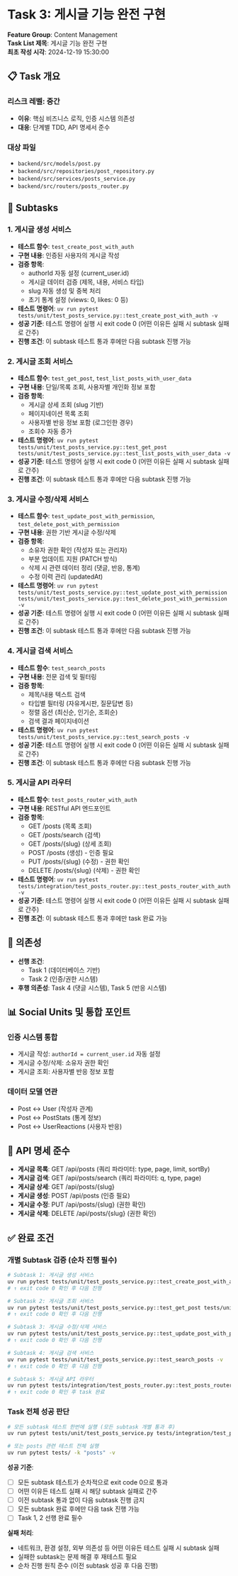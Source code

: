 # Task 3: 게시글 기능 완전 구현

**Feature Group**: Content Management  
**Task List 제목**: 게시글 기능 완전 구현  
**최초 작성 시각**: 2024-12-19 15:30:00

## 📋 Task 개요

### 리스크 레벨: 중간
- **이유**: 핵심 비즈니스 로직, 인증 시스템 의존성
- **대응**: 단계별 TDD, API 명세서 준수

### 대상 파일
- `backend/src/models/post.py`
- `backend/src/repositories/post_repository.py`
- `backend/src/services/posts_service.py`
- `backend/src/routers/posts_router.py`

## 🎯 Subtasks

### 1. 게시글 생성 서비스
- **테스트 함수**: `test_create_post_with_auth`
- **구현 내용**: 인증된 사용자의 게시글 작성
- **검증 항목**: 
  - authorId 자동 설정 (current_user.id)
  - 게시글 데이터 검증 (제목, 내용, 서비스 타입)
  - slug 자동 생성 및 중복 처리
  - 초기 통계 설정 (views: 0, likes: 0 등)
- **테스트 명령어**: `uv run pytest tests/unit/test_posts_service.py::test_create_post_with_auth -v`
- **성공 기준**: 테스트 명령어 실행 시 exit code 0 (어떤 이유든 실패 시 subtask 실패로 간주)
- **진행 조건**: 이 subtask 테스트 통과 후에만 다음 subtask 진행 가능

### 2. 게시글 조회 서비스
- **테스트 함수**: `test_get_post`, `test_list_posts_with_user_data`
- **구현 내용**: 단일/목록 조회, 사용자별 개인화 정보 포함
- **검증 항목**:
  - 게시글 상세 조회 (slug 기반)
  - 페이지네이션 목록 조회
  - 사용자별 반응 정보 포함 (로그인한 경우)
  - 조회수 자동 증가
- **테스트 명령어**: `uv run pytest tests/unit/test_posts_service.py::test_get_post tests/unit/test_posts_service.py::test_list_posts_with_user_data -v`
- **성공 기준**: 테스트 명령어 실행 시 exit code 0 (어떤 이유든 실패 시 subtask 실패로 간주)
- **진행 조건**: 이 subtask 테스트 통과 후에만 다음 subtask 진행 가능

### 3. 게시글 수정/삭제 서비스
- **테스트 함수**: `test_update_post_with_permission`, `test_delete_post_with_permission`
- **구현 내용**: 권한 기반 게시글 수정/삭제
- **검증 항목**:
  - 소유자 권한 확인 (작성자 또는 관리자)
  - 부분 업데이트 지원 (PATCH 방식)
  - 삭제 시 관련 데이터 정리 (댓글, 반응, 통계)
  - 수정 이력 관리 (updatedAt)
- **테스트 명령어**: `uv run pytest tests/unit/test_posts_service.py::test_update_post_with_permission tests/unit/test_posts_service.py::test_delete_post_with_permission -v`
- **성공 기준**: 테스트 명령어 실행 시 exit code 0 (어떤 이유든 실패 시 subtask 실패로 간주)
- **진행 조건**: 이 subtask 테스트 통과 후에만 다음 subtask 진행 가능

### 4. 게시글 검색 서비스
- **테스트 함수**: `test_search_posts`
- **구현 내용**: 전문 검색 및 필터링
- **검증 항목**:
  - 제목/내용 텍스트 검색
  - 타입별 필터링 (자유게시판, 질문답변 등)
  - 정렬 옵션 (최신순, 인기순, 조회순)
  - 검색 결과 페이지네이션
- **테스트 명령어**: `uv run pytest tests/unit/test_posts_service.py::test_search_posts -v`
- **성공 기준**: 테스트 명령어 실행 시 exit code 0 (어떤 이유든 실패 시 subtask 실패로 간주)
- **진행 조건**: 이 subtask 테스트 통과 후에만 다음 subtask 진행 가능

### 5. 게시글 API 라우터
- **테스트 함수**: `test_posts_router_with_auth`
- **구현 내용**: RESTful API 엔드포인트
- **검증 항목**:
  - GET /posts (목록 조회)
  - GET /posts/search (검색)
  - GET /posts/{slug} (상세 조회)
  - POST /posts (생성) - 인증 필요
  - PUT /posts/{slug} (수정) - 권한 확인
  - DELETE /posts/{slug} (삭제) - 권한 확인
- **테스트 명령어**: `uv run pytest tests/integration/test_posts_router.py::test_posts_router_with_auth -v`
- **성공 기준**: 테스트 명령어 실행 시 exit code 0 (어떤 이유든 실패 시 subtask 실패로 간주)
- **진행 조건**: 이 subtask 테스트 통과 후에만 task 완료 가능

## 🔗 의존성
- **선행 조건**: 
  - Task 1 (데이터베이스 기반)
  - Task 2 (인증/권한 시스템)
- **후행 의존성**: Task 4 (댓글 시스템), Task 5 (반응 시스템)

## 📊 Social Units 및 통합 포인트

### 인증 시스템 통합
- 게시글 작성: `authorId = current_user.id` 자동 설정
- 게시글 수정/삭제: 소유자 권한 확인
- 게시글 조회: 사용자별 반응 정보 포함

### 데이터 모델 연관
- Post ↔ User (작성자 관계)
- Post ↔ PostStats (통계 정보)
- Post ↔ UserReactions (사용자 반응)

## 🎯 API 명세 준수
- **게시글 목록**: GET /api/posts (쿼리 파라미터: type, page, limit, sortBy)
- **게시글 검색**: GET /api/posts/search (쿼리 파라미터: q, type, page)
- **게시글 상세**: GET /api/posts/{slug}
- **게시글 생성**: POST /api/posts (인증 필요)
- **게시글 수정**: PUT /api/posts/{slug} (권한 확인)
- **게시글 삭제**: DELETE /api/posts/{slug} (권한 확인)

## ✅ 완료 조건

### 개별 Subtask 검증 (순차 진행 필수)
```bash
# Subtask 1: 게시글 생성 서비스
uv run pytest tests/unit/test_posts_service.py::test_create_post_with_auth -v
# ↑ exit code 0 확인 후 다음 진행

# Subtask 2: 게시글 조회 서비스
uv run pytest tests/unit/test_posts_service.py::test_get_post tests/unit/test_posts_service.py::test_list_posts_with_user_data -v
# ↑ exit code 0 확인 후 다음 진행

# Subtask 3: 게시글 수정/삭제 서비스
uv run pytest tests/unit/test_posts_service.py::test_update_post_with_permission tests/unit/test_posts_service.py::test_delete_post_with_permission -v
# ↑ exit code 0 확인 후 다음 진행

# Subtask 4: 게시글 검색 서비스
uv run pytest tests/unit/test_posts_service.py::test_search_posts -v
# ↑ exit code 0 확인 후 다음 진행

# Subtask 5: 게시글 API 라우터
uv run pytest tests/integration/test_posts_router.py::test_posts_router_with_auth -v
# ↑ exit code 0 확인 후 task 완료
```

### Task 전체 성공 판단
```bash
# 모든 subtask 테스트 한번에 실행 (모든 subtask 개별 통과 후)
uv run pytest tests/unit/test_posts_service.py tests/integration/test_posts_router.py -v

# 또는 posts 관련 테스트 전체 실행
uv run pytest tests/ -k "posts" -v
```

**성공 기준**:
- [ ] 모든 subtask 테스트가 순차적으로 exit code 0으로 통과
- [ ] 어떤 이유든 테스트 실패 시 해당 subtask 실패로 간주
- [ ] 이전 subtask 통과 없이 다음 subtask 진행 금지
- [ ] 모든 subtask 완료 후에만 다음 task 진행 가능
- [ ] Task 1, 2 선행 완료 필수

**실패 처리**:
- 네트워크, 환경 설정, 외부 의존성 등 어떤 이유든 테스트 실패 시 subtask 실패
- 실패한 subtask는 문제 해결 후 재테스트 필요
- 순차 진행 원칙 준수 (이전 subtask 성공 후 다음 진행)